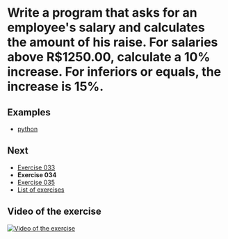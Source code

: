 # Write a program that asks for an employee's salary and calculates the amount of his raise. For salaries above R$1250.00, calculate a 10% increase. For inferiors or equals, the increase is 15%.

## Examples

- [python](python)

## Next

- [Exercise 033](../033)
- **Exercise 034**
- [Exercise 035](../035)
- [List of exercises](../)

## Video of the exercise

[![Video of the exercise](https://img.youtube.com/vi/Sfadj_AzKHw/maxresdefault.jpg)](https://youtu.be/Sfadj_AzKHw)

